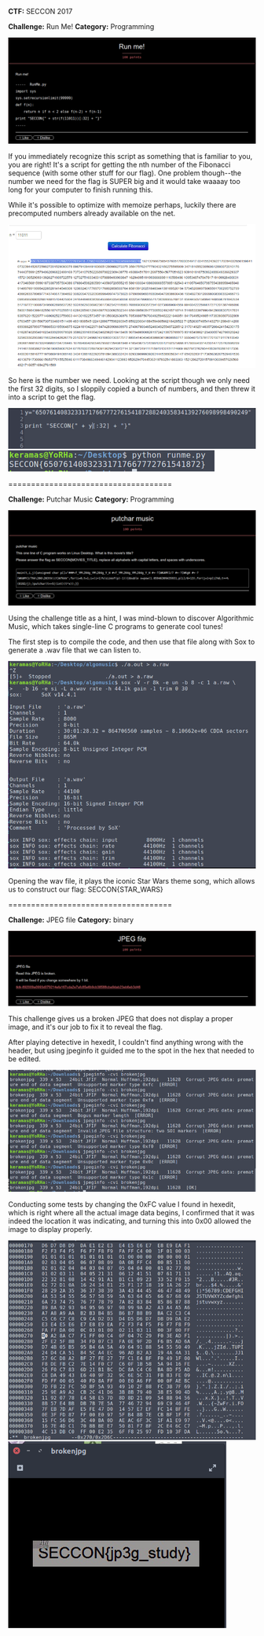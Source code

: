 <b>CTF:</b>
SECCON 2017

<b>Challenge:</b>
Run Me!
<b>Category:</b>
Programming

<img src="https://github.com/Keramas/CTF-Writeups/blob/master/Images/seccon2017/runme.png">

If you immediately recognize this script as something that is familiar to you, you are right!
It's a script for getting the nth number of the Fibonacci sequence (with some other stuff for our flag). One problem though--the number we need for the flag is SUPER big and it would take waaaay too long for your computer to finish running this. 

While it's possible to optimize with memoize perhaps, luckily there are precomputed numbers already available on the net. 

<img src="https://github.com/Keramas/CTF-Writeups/blob/master/Images/seccon2017/largefib.png">

So here is the number we need. Looking at the script though we only need the first 32 digits, so I sloppily copied a bunch of numbers, and then threw it into a script to get the flag.

<img src="https://github.com/Keramas/CTF-Writeups/blob/master/Images/seccon2017/runmemodded.png">
<img src="https://github.com/Keramas/CTF-Writeups/blob/master/Images/seccon2017/runmeflag.png">

====================================

<b>Challenge:</b>
Putchar Music
<b>Category:</b>
Programming

<img src="https://github.com/Keramas/CTF-Writeups/blob/master/Images/seccon2017/putcharmusic_challenge.png">

Using the challenge title as a hint, I was mind-blown to discover Algorithmic Music, which takes single-line C programs to generate cool tunes! 

The first step is to compile the code, and then use that file along with Sox to generate a .wav file that we can listen to. 

<img src="https://github.com/Keramas/CTF-Writeups/blob/master/Images/seccon2017/putcharmusic.png">

Opening the wav file, it plays the iconic Star Wars theme song, which allows us to construct our flag: 
SECCON{STAR_WARS}

====================================

<b>Challenge:</b>
JPEG file
<b>Category:</b>
binary

<img src="https://github.com/Keramas/CTF-Writeups/blob/master/Images/seccon2017/jpegfile_challenge.png">

This challenge gives us a broken JPEG that does not display a proper image, and it's our job to fix it to reveal the flag. 

After playing detective in hexedit, I couldn't find anything wrong with the header, but using jpeginfo it guided me to the spot in the hex that needed to be edited.

<img src="https://github.com/Keramas/CTF-Writeups/blob/master/Images/seccon2017/jpgbroken.png">

Conducting some tests by changing the 0xFC value I found in hexedit, which is right where all the actual image data begins, I confirmed that it was indeed the location it was indicating, and turning this into 0x00 allowed the image to display properly.

<img src="https://github.com/Keramas/CTF-Writeups/blob/master/Images/seccon2017/fixedjpg.png">

<img src="https://github.com/Keramas/CTF-Writeups/blob/master/Images/seccon2017/brokenjpg_flag.png">
